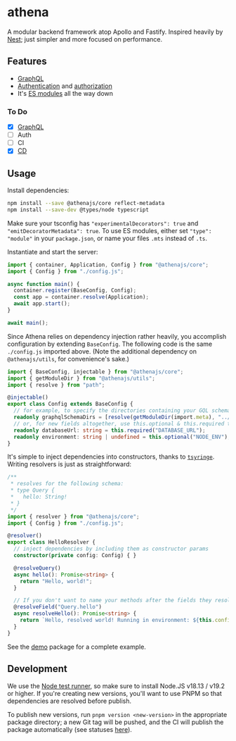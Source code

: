 # athena

A modular backend framework atop Apollo and Fastify. Inspired heavily by [Nest](https://nestjs.com/); just simpler and more focused on performance.

## Features

- [GraphQL](./docs/graphql.md)
- [Authentication](./docs/auth.md#Authentication) and [authorization](./docs/auth.md#Authorization)
- It's [ES modules](https://nodejs.org/api/esm.html) all the way down

### To Do

- [x] [GraphQL](./packages/core/src/graphql)
- [ ] Auth
- [ ] CI
- [x] [CD](./.github/workflows/publish-package.yml)

## Usage

Install dependencies:

```sh
npm install --save @athenajs/core reflect-metadata
npm install --save-dev @types/node typescript
```

Make sure your tsconfig has `"experimentalDecorators": true` and `"emitDecoratorMetadata": true`. To use ES modules, either set `"type": "module"` in your `package.json`, or name your files `.mts` instead of `.ts`.

Instantiate and start the server:

```typescript
import { container, Application, Config } from "@athenajs/core";
import { Config } from "./config.js";

async function main() {
  container.register(BaseConfig, Config);
  const app = container.resolve(Application);
  await app.start();
}

await main();
```

Since Athena relies on dependency injection rather heavily, you accomplish configuration by extending `BaseConfig`. The following code is the same `./config.js` imported above. (Note the additional dependency on `@athenajs/utils`, for convenience's sake.)

```typescript
import { BaseConfig, injectable } from "@athenajs/core";
import { getModuleDir } from "@athenajs/utils";
import { resolve } from "path";

@injectable()
export class Config extends BaseConfig {
  // for example, to specify the directories containing your GQL schema, override like so:
  readonly graphqlSchemaDirs = [resolve(getModuleDir(import.meta), "../schema")];
  // or, for new fields altogether, use this.optional & this.required to read/verify environment variables
  readonly databaseUrl: string = this.required("DATABASE_URL");
  readonly environment: string | undefined = this.optional("NODE_ENV");
}
```

It's simple to inject dependencies into constructors, thanks to [`tsyringe`](https://npmjs.com/package/tsyringe). Writing resolvers is just as straightforward:

```typescript
/**
 * resolves for the following schema:
 * type Query {
 *   hello: String!
 * }
 */
import { resolver } from "@athenajs/core";
import { Config } from "./config.js";

@resolver()
export class HelloResolver {
  // inject dependencies by including them as constructor params
  constructor(private config: Config) { }

  @resolveQuery()
  async hello(): Promise<string> {
    return "Hello, world!";
  }

  // If you don't want to name your methods after the fields they resolve, don't!
  @resolveField("Query.hello")
  async resolveHello(): Promise<string> {
    return `Hello, resolved world! Running in environment: ${this.config.environment}`;
  }
}
```

See the [demo](./packages/demo) package for a complete example.

## Development

We use the [Node test runner](https://nodejs.org/api/test.html#running-tests-from-the-command-line), so make sure to install Node.JS v18.13 / v19.2 or higher. If you're creating new versions, you'll want to use PNPM so that dependencies are resolved before publish.

To publish new versions, run `pnpm version <new-version>` in the appropriate package directory; a new Git tag will be pushed, and the CI will publish the package automatically (see statuses [here](https://github.com/aldahick/athena/actions)).
